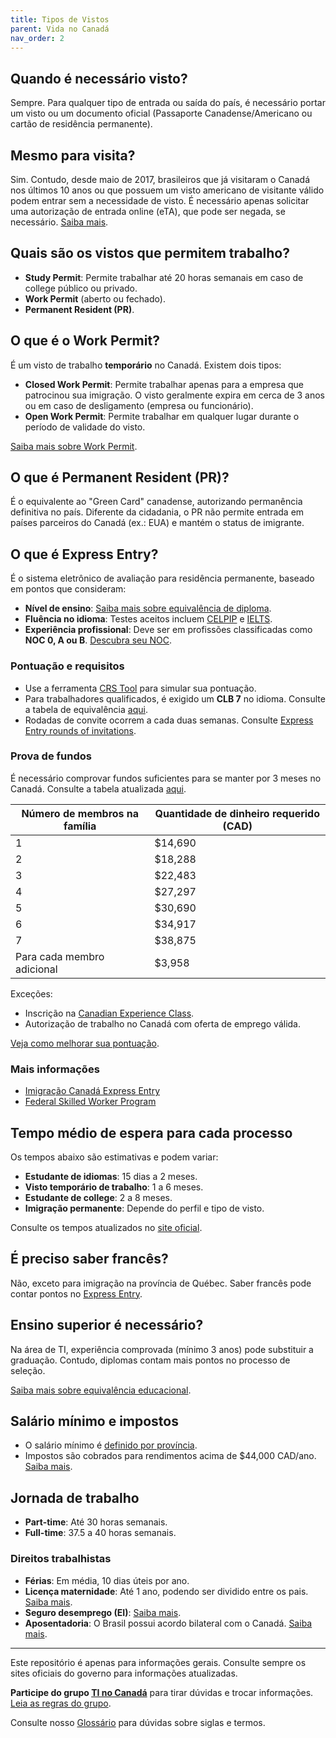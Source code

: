 ```yaml
---
title: Tipos de Vistos
parent: Vida no Canadá
nav_order: 2
---
```


## Quando é necessário visto?

Sempre. Para qualquer tipo de entrada ou saída do país, é necessário portar um visto ou um documento oficial (Passaporte Canadense/Americano ou cartão de residência permanente).

## Mesmo para visita?

Sim. Contudo, desde maio de 2017, brasileiros que já visitaram o Canadá nos últimos 10 anos ou que possuem um visto americano de visitante válido podem entrar sem a necessidade de visto. É necessário apenas solicitar uma autorização de entrada online (eTA), que pode ser negada, se necessário. [Saiba mais](https://www.cic.gc.ca/english/helpcentre/answer.asp?q=1097&t=16).

## Quais são os vistos que permitem trabalho?

- **Study Permit**: Permite trabalhar até 20 horas semanais em caso de college público ou privado.  
- **Work Permit** (aberto ou fechado).  
- **Permanent Resident (PR)**.

## O que é o Work Permit?

É um visto de trabalho **temporário** no Canadá. Existem dois tipos:  
- **Closed Work Permit**: Permite trabalhar apenas para a empresa que patrocinou sua imigração. O visto geralmente expira em cerca de 3 anos ou em caso de desligamento (empresa ou funcionário).  
- **Open Work Permit**: Permite trabalhar em qualquer lugar durante o período de validade do visto.  

[Saiba mais sobre Work Permit](https://github.com/ti-no-canada/imigracao-para-o-canada/blob/master/como-conseguir-um-work-permit-no-canada.md).

## O que é Permanent Resident (PR)?

É o equivalente ao "Green Card" canadense, autorizando permanência definitiva no país. Diferente da cidadania, o PR não permite entrada em países parceiros do Canadá (ex.: EUA) e mantém o status de imigrante.

## O que é Express Entry?

É o sistema eletrônico de avaliação para residência permanente, baseado em pontos que consideram:  
- **Nível de ensino**: [Saiba mais sobre equivalência de diploma](https://github.com/ti-no-canada/Geral/blob/master/equivalencia-de-diploma.md).  
- **Fluência no idioma**: Testes aceitos incluem [CELPIP](https://www.celpip.ca) e [IELTS](https://www.ielts.org).  
- **Experiência profissional**: Deve ser em profissões classificadas como **NOC 0, A ou B**. [Descubra seu NOC](https://www.canada.ca/en/immigration-refugees-citizenship/services/immigrate-canada/express-entry/eligibility/find-national-occupation-code.html).  

### Pontuação e requisitos
- Use a ferramenta [CRS Tool](https://www.cic.gc.ca/english/immigrate/skilled/crs-tool.asp) para simular sua pontuação.  
- Para trabalhadores qualificados, é exigido um **CLB 7** no idioma. Consulte a tabela de equivalência [aqui](https://www.cic.gc.ca/english/resources/tools/language/charts.asp).  
- Rodadas de convite ocorrem a cada duas semanas. Consulte [Express Entry rounds of invitations](https://www.canada.ca/en/immigration-refugees-citizenship/services/immigrate-canada/express-entry/submit-profile/rounds-invitations.html).  

### Prova de fundos
É necessário comprovar fundos suficientes para se manter por 3 meses no Canadá. Consulte a tabela atualizada [aqui](https://www.canada.ca/en/immigration-refugees-citizenship/services/immigrate-canada/express-entry/documents/proof-funds.html).  

| Número de membros na família          | Quantidade de dinheiro requerido (CAD) |
| ------------------------------------- | -------------------------------------- |
| 1                                     | $14,690                                |
| 2                                     | $18,288                                |
| 3                                     | $22,483                                |
| 4                                     | $27,297                                |
| 5                                     | $30,690                                |
| 6                                     | $34,917                                |
| 7                                     | $38,875                                |
| Para cada membro adicional            | $3,958                                 |

Exceções:  
- Inscrição na [Canadian Experience Class](https://www.canada.ca/en/immigration-refugees-citizenship/services/immigrate-canada/express-entry/eligibility/canadian-experience-class.html).  
- Autorização de trabalho no Canadá com oferta de emprego válida.  

[Veja como melhorar sua pontuação](https://www.canada.ca/en/immigration-refugees-citizenship/services/immigrate-canada/express-entry/eligibility/criteria-comprehensive-ranking-system/grid.html#pointsD).

### Mais informações
- [Imigração Canadá Express Entry](https://www.canadaparabrasileiros.com/blog/2015/01/imigracao-canada-express-entry/)  
- [Federal Skilled Worker Program](https://www.canada.ca/en/immigration-refugees-citizenship/services/immigrate-canada/express-entry/eligibility/federal-skilled-workers.html)  

## Tempo médio de espera para cada processo

Os tempos abaixo são estimativas e podem variar:  
- **Estudante de idiomas**: 15 dias a 2 meses.  
- **Visto temporário de trabalho**: 1 a 6 meses.  
- **Estudante de college**: 2 a 8 meses.  
- **Imigração permanente**: Depende do perfil e tipo de visto.  

Consulte os tempos atualizados no [site oficial](https://www.canada.ca/en/immigration-refugees-citizenship/services/application/check-processing-times.html).

## É preciso saber francês?

Não, exceto para imigração na província de Québec. Saber francês pode contar pontos no [Express Entry](https://www.cic.gc.ca/english/express-entry/).

## Ensino superior é necessário?

Na área de TI, experiência comprovada (mínimo 3 anos) pode substituir a graduação. Contudo, diplomas contam mais pontos no processo de seleção.

[Saiba mais sobre equivalência educacional](https://github.com/ti-no-canada/Geral/blob/master/equivalencia-de-diploma.md).

## Salário mínimo e impostos

- O salário mínimo é [definido por província](https://srv116.services.gc.ca/dimt-wid/sm-mw/rpt1.aspx).  
- Impostos são cobrados para rendimentos acima de $44,000 CAD/ano. [Saiba mais](https://www.cra-arc.gc.ca/tx/ndvdls/fq/txrts-eng.html).  

## Jornada de trabalho

- **Part-time**: Até 30 horas semanais.  
- **Full-time**: 37.5 a 40 horas semanais.  

### Direitos trabalhistas
- **Férias**: Em média, 10 dias úteis por ano.  
- **Licença maternidade**: Até 1 ano, podendo ser dividido entre os pais. [Saiba mais](https://www.canada.ca/en/services/benefits/ei/ei-maternity-parental/benefit-amount.html).  
- **Seguro desemprego (EI)**: [Saiba mais](https://www.canada.ca/en/services/benefits/ei.html).  
- **Aposentadoria**: O Brasil possui acordo bilateral com o Canadá. [Saiba mais](https://portal.inss.gov.br/wp-content/uploads/2017/07/Cartilha-Acordo-Previdencia-Brasil-Canada.pdf).  

---

Este repositório é apenas para informações gerais. Consulte sempre os sites oficiais do governo para informações atualizadas.  

**Participe do grupo [TI no Canadá](https://t.me/tinocanada)** para tirar dúvidas e trocar informações.  
[Leia as regras do grupo](https://github.com/ti-no-canada/imigracao-para-o-canada/blob/master/regras-do-grupo.md).  

Consulte nosso [Glossário](https://github.com/ti-no-canada/imigracao-para-o-canada/blob/master/glossario.md) para dúvidas sobre siglas e termos.
